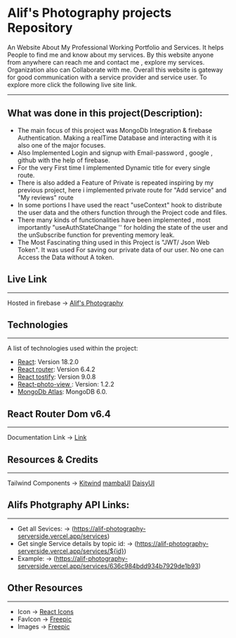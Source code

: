 # Alif's Photography projects Repository
 
An Website About My Professional Working Portfolio and Services. It helps People to find me and know about my services. By this website anyone from anywhere can reach me and contact me , explore my services. Organization also can Collaborate with me. Overall this website is gateway for good communication with a service provider and service user. To explore more click the following live site link.
 
***
## What was done in this project(Description):
* The main focus of this project was MongoDb Integration & firebase Authentication. Making a realTime Database and interacting with it is also one of the major focuses.
* Also Implemented Login and signup with Email-password , google , github with the help of firebase.
* For the very First time I implemented Dynamic title for every single route.
*  There is also added a Feature of Private is repeated inspiring by my previous project, here i implemented private route for "Add service" and "My reviews" route
* In some portions I have used the react "useContext" hook to distribute the user data and the others function through the Project code and files.
*  There many kinds of functionalities have been implemented , most importantly "useAuthStateChange '' for holding the state of the user and the unSubscribe function for preventing memory leak.
* The Most Fascinating thing used in this Project is "JWT/ Json Web Token". It was used For saving our private data of our user. No one can Access the Data without A token.

## Live Link
***
Hosted in firebase -> [Alif's Photography](https://alif-s-photography.web.app/)

## Technologies
***
A list of technologies used within the project:
* [React](https://reactjs.org/): Version 18.2.0
* [React router](https://reactrouter.com/en/main): Version 6.4.2
* [React tostify](https://www.npmjs.com/package/react-toastify): Version 9.0.8
* [React-photo-view  ](https://react-photo-view.vercel.app/en-US): Version: 1.2.2
* [MongoDb Atlas](https://www.mongodb.com/atlas/database): MongoDB 6.0.


## React Router Dom v6.4 
***
Documentation Link -> [Link](https://reactrouter.com/en/main/start/overview)

## Resources & Credits
***
Tailwind Components -> 
[Kitwind](https://kitwind.io/products/kometa/components)
[mambaUI](https://www.mambaui.com/components)
[DaisyUI](https://daisyui.com/components/)

## Alifs Photgraphy API Links:
***
* Get all Sevices: -> (https://alif-photography-serverside.vercel.app/services)
* Get single Service details by topic id: -> (https://alif-photography-serverside.vercel.app/services/${id})
* Example: -> (https://alif-photography-serverside.vercel.app/services/636c984bdd934b7929de1b93)

## Other Resources
***
* Icon -> [React Icons](https://react-icons.github.io/react-icons/)
* FavIcon -> [Freepic](https://www.freepik.com/)
* Images -> [Freepic](https://www.freepik.com/)